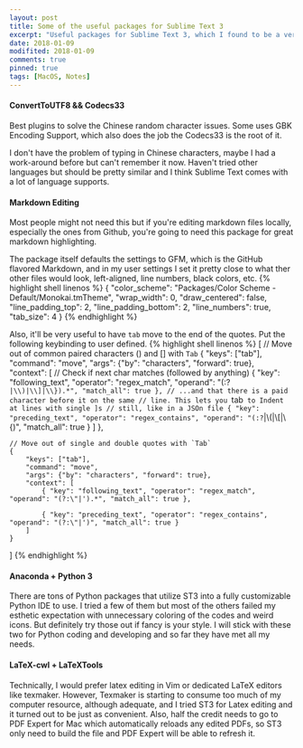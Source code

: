 ```yaml
---
layout: post
title: Some of the useful packages for Sublime Text 3
excerpt: "Useful packages for Sublime Text 3, which I found to be a very handy coding text editor not only for programmers but also for everyday users to have a enjoyful typing experience. Well, of course some of the credits goes to the mechanical keyboard I'm using L0L."
date: 2018-01-09
modifited: 2018-01-09
comments: true
pinned: true
tags: [MacOS, Notes]
---
```

#### ConvertToUTF8 && Codecs33
Best plugins to solve the Chinese random character issues. Some uses GBK Encoding Support, which also does the job the Codecs33 is the root of it.

I don't have the problem of typing in Chinese characters, maybe I had a work-around before but can't remember it now. Haven't tried other languages but should be pretty similar and I think Sublime Text comes with a lot of language supports. 

#### Markdown Editing
Most people might not need this but if you're editing markdown files locally, especially the ones from Github, you're going to need this package for great markdown highlighting. 

The package itself defaults the settings to GFM, which is the GitHub flavored Markdown, and in my user settings I set it pretty close to what ther other files would look, left-aligned, line numbers, black colors, etc. 
{% highlight shell linenos %}
{
    "color_scheme": "Packages/Color Scheme - Default/Monokai.tmTheme",
    "wrap_width": 0,
    "draw_centered": false,
    "line_padding_top": 2,
    "line_padding_bottom": 2,
    "line_numbers": true,
    "tab_size": 4
}
{% endhighlight %}

Also, it'll be very useful to have ```tab``` move to the end of the quotes. Put the following keybinding to user defined. 
{% highlight shell linenos %}
[
    // Move out of common paired characters () and [] with `Tab`
    {
        "keys": ["tab"],
        "command": "move",
        "args": {"by": "characters", "forward": true},
        "context": [
            // Check if next char matches (followed by anything)
            { "key": "following_text", "operator": "regex_match", "operand": "(:?`|\\)|\\]|\\}).*", "match_all": true },
            // ...and that there is a paid character before it on the same
            // line. This lets you `tab` to Indent at lines with single ]s
            // still, like in a JSOn file
            { "key": "preceding_text", "operator": "regex_contains", "operand": "(:?`|\\(|\\[|\\{)", "match_all": true }
        ]
    },

    // Move out of single and double quotes with `Tab`
    {
        "keys": ["tab"],
        "command": "move",
        "args": {"by": "characters", "forward": true},
        "context": [
            { "key": "following_text", "operator": "regex_match", "operand": "(?:\"|').*", "match_all": true },

            { "key": "preceding_text", "operator": "regex_contains", "operand": "(?:\"|')", "match_all": true }
        ]
    }
]
{% endhighlight %}
#### Anaconda + Python 3
There are tons of Python packages that utilize ST3 into a fully customizable Python IDE to use. I tried a few of them but most of the others failed my esthetic expectation with unnecessary coloring of the codes and weird icons. But definitely try those out if fancy is your style. I will stick with these two for Python coding and developing and so far they have met all my needs. 
#### LaTeX-cwl + LaTeXTools
Technically, I would prefer latex editing in Vim or dedicated LaTeX editors like texmaker. However, Texmaker is starting to consume too much of my computer resource, although adequate, and I tried ST3 for Latex editing and it turned out to be just as convenient. Also, half the credit needs to go to PDF Expert for Mac which automatically reloads any edited PDFs, so ST3 only need to build the file and PDF Expert will be able to refresh it. 